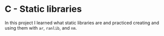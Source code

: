 
# **C - Static libraries**
In this project  I learned what static libraries are and practiced creating and using them with `ar`, `ranlib`, and `nm`.
